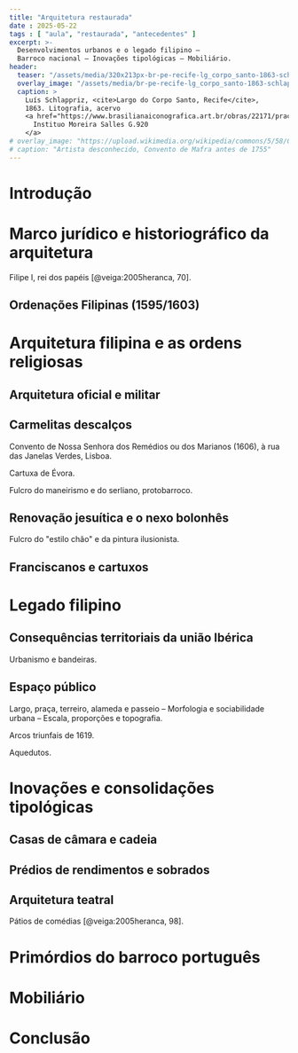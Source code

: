 ```yaml
---
title: "Arquitetura restaurada"
date : 2025-05-22
tags : [ "aula", "restaurada", "antecedentes" ]
excerpt: >-
  Desenvolvimentos urbanos e o legado filipino –
  Barroco nacional – Inovações tipológicas – Mobiliário.
header:
  teaser: "/assets/media/320x213px-br-pe-recife-lg_corpo_santo-1863-schlappriz.jpg"
  overlay_image: "/assets/media/br-pe-recife-lg_corpo_santo-1863-schlappriz.jpg"
  caption: >
    Luís Schlappriz, <cite>Largo do Corpo Santo, Recife</cite>,
    1863. Litografia, acervo
    <a href="https://www.brasilianaiconografica.art.br/obras/22171/praca-do-corpo-santo">
      Instituo Moreira Salles G.920
    </a>
# overlay_image: "https://upload.wikimedia.org/wikipedia/commons/5/58/Convento_de_Mafra_antes_de_1755.png"
# caption: "Artista desconhecido, Convento de Mafra antes de 1755"
---
```



# Introdução #


# Marco jurídico e historiográfico da arquitetura #

Filipe I, rei dos papéis [@veiga:2005heranca, 70].


## Ordenações Filipinas (1595/1603) ##



# Arquitetura filipina e as ordens religiosas #

## Arquitetura oficial e militar ##


## Carmelitas descalços ##

Convento de Nossa Senhora dos Remédios ou dos Marianos (1606), à rua das
Janelas Verdes, Lisboa.

Cartuxa de Évora.

Fulcro do maneirismo e do serliano, protobarroco.


## Renovação jesuítica e o nexo bolonhês ##

Fulcro do "estilo chão" e da pintura ilusionista.


## Franciscanos e cartuxos ##


# Legado filipino #

## Consequências territoriais da união Ibérica ##

Urbanismo e bandeiras.


## Espaço público ##

  Largo, praça, terreiro, alameda e passeio –
  Morfologia e sociabilidade urbana –
  Escala, proporções e topografia.

Arcos triunfais de 1619.

Aquedutos.


# Inovações e consolidações tipológicas #

## Casas de câmara e cadeia ##


## Prédios de rendimentos e sobrados ##


## Arquitetura teatral ##

Pátios de comédias [@veiga:2005heranca, 98].


# Primórdios do barroco português #


# Mobiliário #


# Conclusão #

